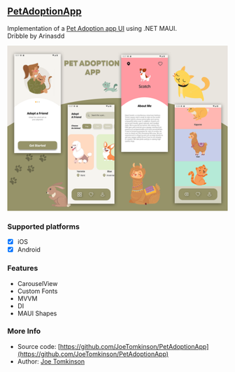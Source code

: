 ## [PetAdoptionApp](https://https://github.com/JoeTomkinson/PetAdoptionApp)

Implementation of a [Pet Adoption app UI](https://dribbble.com/shots/15845064-Pet-Adoption-App) using .NET MAUI. <br/>
Dribble by Arinasdd 

![Demo Screen Shots](resources/ShowcaseImage.png)

### Supported platforms
- [x] iOS
- [x] Android

### Features
- CarouselView
- Custom Fonts
- MVVM
- DI
- MAUI Shapes

### More Info

- Source code: [https://github.com/JoeTomkinson/PetAdoptionApp](https://github.com/JoeTomkinson/PetAdoptionApp)
- Author: [Joe Tomkinson](https://joetomkinson.dev)
